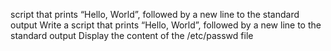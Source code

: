 script that prints “Hello, World”, followed by a new line to the standard output
Write a script that prints “Hello, World”, followed by a new line to the standard output
Display the content of the /etc/passwd file
